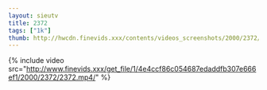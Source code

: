 ```yaml
--- 
layout: sieutv
title: 2372
tags: ["1k"]
thumb: http://hwcdn.finevids.xxx/contents/videos_screenshots/2000/2372/preview.mp4.jpg
---
```

{% include video src="http://www.finevids.xxx/get_file/1/4e4ccf86c054687edaddfb307e666ef1/2000/2372/2372.mp4/" %} 
